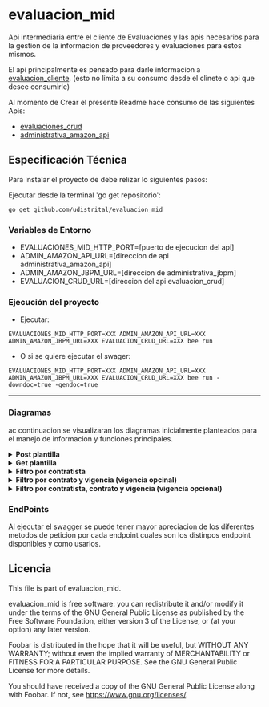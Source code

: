 # evaluacion_mid

Api intermediaria entre el cliente de Evaluaciones y las apis necesarios para la gestion de la informacion de proveedores y evaluaciones para estos mismos.

El api principalmente es pensado para darle informacion a [evaluacion_cliente](https://github.com/udistrital/evaluacion_cliente). (esto no limita a su consumo desde el clinete o api que desee consumirle)


Al momento de Crear el presente Readme hace consumo de las siguientes Apis:

- [evaluaciones_crud](https://github.com/udistrital/evaluacion_crud)
- [administrativa_amazon_api](https://github.com/udistrital/administrativa_amazon_api)

## Especificación Técnica

 Para instalar el proyecto de debe relizar lo siguientes pasos:

Ejecutar desde la terminal 'go get repositorio':
```shell
go get github.com/udistrital/evaluacion_mid
```

### Variables de Entorno

- EVALUACIONES_MID_HTTP_PORT=[puerto de ejecucion del api]
- ADMIN_AMAZON_API_URL=[direccion de api administrativa_amazon_api]
- ADMIN_AMAZON_JBPM_URL=[direccion de administrativa_jbpm]
- EVALUACION_CRUD_URL=[direccion del api evaluacion_crud]


### Ejecución del proyecto

- Ejecutar:
```shell
EVALUACIONES_MID_HTTP_PORT=XXX ADMIN_AMAZON_API_URL=XXX ADMIN_AMAZON_JBPM_URL=XXX EVALUACION_CRUD_URL=XXX bee run
```
- O si se quiere ejecutar el swager:
```shell
EVALUACIONES_MID_HTTP_PORT=XXX ADMIN_AMAZON_API_URL=XXX ADMIN_AMAZON_JBPM_URL=XXX EVALUACION_CRUD_URL=XXX bee run -downdoc=true -gendoc=true
```

---
### Diagramas

ac continuacion se visualizaran los diagramas inicialmente planteados para el manejo de informacion y funciones principales.

<details>
    <summary><b>Post plantilla</b></summary>

![diagrama para plantillas-post_plantilla](https://user-images.githubusercontent.com/28914781/69213926-891f7800-0b33-11ea-81ee-fc63c0de7c60.png)


</details>

<details>
    <summary><b>Get plantilla</b></summary>

![diagrama para plantillas-get_plantilla](https://user-images.githubusercontent.com/28914781/69214069-ea474b80-0b33-11ea-8214-83063252521e.png)


</details>

<details>
    <summary><b>Filtro por contratista</b></summary>


![flujos Agora-filtro-contratista](https://user-images.githubusercontent.com/28914781/69214107-0945dd80-0b34-11ea-96e0-874996dd9d3d.png)


</details>

<details>
    <summary><b>Filtro por contrato y vigencia (vigencia opcinal)</b></summary>


![flujos Agora-filtro-contrato](https://user-images.githubusercontent.com/28914781/69214152-25497f00-0b34-11ea-9801-532125f2b20d.png)


</details>

<details>
    <summary><b>Filtro por contratista, contrato y vigencia (vigencia opcional)</b></summary>

![flujos Agora-filtro-contratista-contrato](https://user-images.githubusercontent.com/28914781/69214179-34303180-0b34-11ea-90ef-1fb375602e18.png)

</details>

### EndPoints

Al ejecutar el swagger se puede tener mayor apreciacion de los diferentes metodos de peticion por cada endpoint cuales son los distinpos endpoint disponibles y como usarlos.



## Licencia

This file is part of evaluacion_mid.

evaluacion_mid is free software: you can redistribute it and/or modify it under the terms of the GNU General Public License as published by the Free Software Foundation, either version 3 of the License, or (at your option) any later version.

Foobar is distributed in the hope that it will be useful, but WITHOUT ANY WARRANTY; without even the implied warranty of MERCHANTABILITY or FITNESS FOR A PARTICULAR PURPOSE. See the GNU General Public License for more details.

You should have received a copy of the GNU General Public License along with Foobar. If not, see https://www.gnu.org/licenses/.
